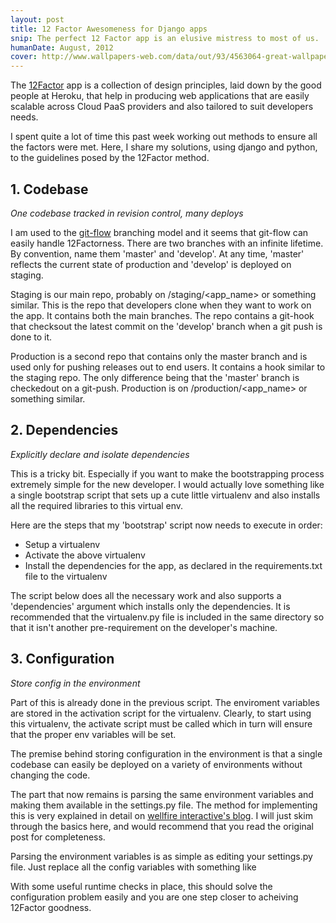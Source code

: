 ```yaml
---
layout: post
title: 12 Factor Awesomeness for Django apps
snip: The perfect 12 Factor app is an elusive mistress to most of us.  Here is my take on making it come a bit closer to reality.
humanDate: August, 2012
cover: http://www.wallpapers-web.com/data/out/93/4563064-great-wallpapers.jpg
---
```


The [12Factor][1] app is a collection of design principles, laid down by the good people at Heroku, that help in producing web applications that are easily scalable across Cloud PaaS providers and also tailored to suit developers needs.

I spent quite a lot of time this past week working out methods to ensure all the factors were met.  Here, I share my solutions, using django and python, to the guidelines posed by the 12Factor method.


## 1. Codebase

*One codebase tracked in revision control, many deploys*

I am used to the [git-flow][2] branching model and it seems that git-flow can easily handle 12Factorness.  There are two branches with an infinite lifetime.  By convention, name them 'master' and 'develop'.  At any time, 'master' reflects the current state of production and 'develop' is deployed on staging.  

Staging is our main repo, probably on /staging/\<app_name\> or something similar.  This is the repo that developers clone when they want to work on the app.  It contains both the main branches.  The repo contains a git-hook that checksout the latest commit on the 'develop' branch when a git push is done to it.

Production is a second repo that contains only the master branch and is used only for pushing releases out to end users.  It contains a hook similar to the staging repo.  The only difference being that the 'master' branch is checkedout on a git-push.  Production is on /production/\<app_name\> or something similar.


## 2. Dependencies

*Explicitly declare and isolate dependencies*

This is a tricky bit.  Especially if you want to make the bootstrapping process extremely simple for the new developer.  I would actually love something like a single bootstrap script that sets up a cute little virtualenv and also installs all the required libraries to this virtual env.

Here are the steps that my 'bootstrap' script now needs to execute in order:

- Setup a virtualenv
- Activate the above virtualenv
- Install the dependencies for the app, as declared in the requirements.txt file to the virtualenv

The script below does all the necessary work and also supports a 'dependencies' argument which installs only the dependencies.  It is recommended that the virtualenv.py file is included in the same directory so that it isn't another pre-requirement on the developer's machine.

<script src="https://gist.github.com/3230166.js?file=bootstrap.py"></script>

## 3. Configuration

*Store config in the environment*

Part of this is already done in the previous script.  The enviroment variables are stored in the activation script for the virtualenv.  Clearly, to start using this virtualenv, the activate script must be called which in turn will ensure that the proper env variables will be set.

The premise behind storing configuration in the environment is that a single codebase can easily be deployed on a variety of environments without changing the code.

The part that now remains is parsing the same environment variables and making them available in the settings.py file.  The method for implementing this is very explained in detail on [wellfire interactive's blog][3].  I will just skim through the basics here, and would recommend that you read the original post for completeness.

Parsing the environment variables is as simple as editing your settings.py file.  Just replace all the config variables with something like 

<script src="https://gist.github.com/3259492.js?file=settings.py"></script>

With some useful runtime checks in place, this should solve the configuration problem easily and you are one step closer to acheiving 12Factor goodness. 

[1]: http://www.12factor.net/
[2]: http://nvie.com/posts/a-successful-git-branching-model/
[3]: http://www.wellfireinteractive.com/blog/easier-12-factor-django/
